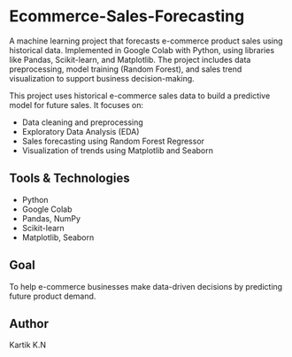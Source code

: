 # Ecommerce-Sales-Forecasting
A machine learning project that forecasts e-commerce product sales using historical data. Implemented in Google Colab with Python, using libraries like Pandas, Scikit-learn, and Matplotlib. The project includes data preprocessing, model training (Random Forest), and sales trend visualization to support business decision-making.

This project uses historical e-commerce sales data to build a predictive model for future sales. It focuses on:

- Data cleaning and preprocessing
- Exploratory Data Analysis (EDA)
- Sales forecasting using Random Forest Regressor
- Visualization of trends using Matplotlib and Seaborn

## Tools & Technologies
- Python
- Google Colab
- Pandas, NumPy
- Scikit-learn
- Matplotlib, Seaborn

## Goal
To help e-commerce businesses make data-driven decisions by predicting future product demand.

## Author
Kartik K.N
